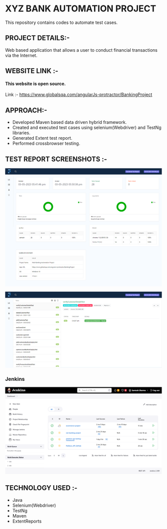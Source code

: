 # XYZ BANK AUTOMATION PROJECT
This repository contains codes to automate test cases.

## PROJECT DETAILS:-
Web based application that allows a user to conduct financial transactions via the Internet.

## WEBSITE LINK :-
#### This website is open source.
Link :- https://www.globalsqa.com/angularJs-protractor/BankingProject


## APPROACH:-
* Developed Maven based data driven hybrid framework.
* Created and executed test cases using selenium(Webdriver) and TestNg libraries.
* Generated Extent test report.
* Performed crossbrowser testing. 


## TEST REPORT SCREENSHOTS :-
![pic_1](report_scrshot/webbanking_test_report1.png)

![pic_2](report_scrshot/webbanking_test_report2.png)

### Jenkins
![pic_3](report_scrshot/jenkins.png)

## TECHNOLOGY USED :-
* Java
* Selenium(Webdriver)
* TestNg
* Maven
* ExtentReports